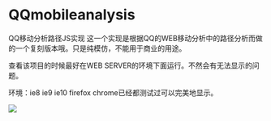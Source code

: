 QQmobileanalysis
================

QQ移动分析路径JS实现
这一个实现是根据QQ的WEB移动分析中的路径分析而做的一个复刻版本哦。只是纯模仿，不能用于商业的用途。

查看该项目的时候最好在WEB SERVER的环境下面运行。不然会有无法显示的问题。

环境：ie8 ie9 ie10 firefox chrome已经都测试过可以完美地显示。

<img src='https://github.com/yuweitaocn/QQmobileanalysis/blob/master/1.png?raw=true' />
